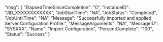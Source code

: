 ﻿
"msg": {
    "ElapsedTimeSinceCompletion": "0", 
    "InstanceID": "JID_XXXXXXXXXXXX", 
    "JobStartTime": "NA", 
    "JobStatus": "Completed", 
    "JobUntilTime": "NA", 
    "Message": "Successfully imported and applied Server Configuration Profile.", 
    "MessageArguments": "NA", 
    "MessageID": "SYSXXX", 
    "Name": "Import Configuration", 
    "PercentComplete": "100", 
    "Status": "Success"
}
